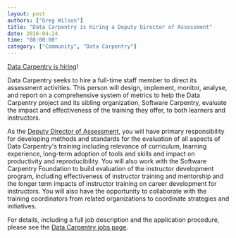 ```yaml
---
layout: post
authors: ["Greg Wilson"]
title: "Data Carpentry is Hiring a Deputy Director of Assessment"
date: 2016-04-24
time: "08:00:00"
category: ["Community", "Data Carpentry"]
---
```

[Data Carpentry is hiring](http://www.datacarpentry.org/jobs/)!

Data Carpentry seeks to hire a full-time staff member to direct its assessment activities.
This person will design, implement, monitor, analyse, and report on a comprehensive system of metrics
to help the Data Carpentry project and its sibling organization, Software Carpentry,
evaluate the impact and effectiveness of the training they offer,
to both learners and instructors. 

As the [Deputy Director of Assessment](http://www.datacarpentry.org/jobs/),
you will have primary responsibility for developing methods and standards for the evaluation of all aspects of Data Carpentry's training
including relevance of curriculum, learning experience, long-term adoption of tools and skills and impact on productivity and reproducibility.
You will also work with the Software Carpentry Foundation to build evaluation of the instructor development program,
including effectiveness of instructor training and mentorship
and the longer term impacts of instructor training on career development for instructors.
You will also have the opportunity to collaborate with the training coordinators from related organizations
to coordinate strategies and initiatives. 

For details,
including a full job description and the application procedure,
please see the [Data Carpentry jobs page](http://www.datacarpentry.org/jobs/).
